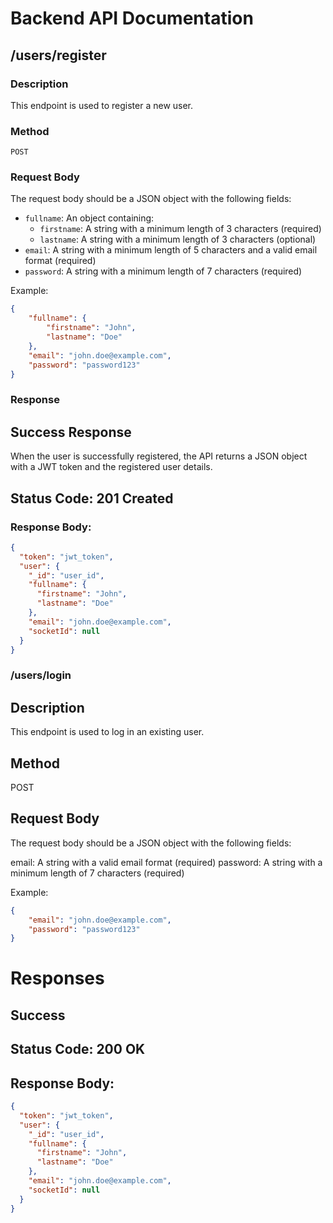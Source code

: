 # Backend API Documentation

## /users/register

### Description
This endpoint is used to register a new user.

### Method
`POST`

### Request Body
The request body should be a JSON object with the following fields:

- `fullname`: An object containing:
  - `firstname`: A string with a minimum length of 3 characters (required)
  - `lastname`: A string with a minimum length of 3 characters (optional)
- `email`: A string with a minimum length of 5 characters and a valid email format (required)
- `password`: A string with a minimum length of 7 characters (required)

Example:
```json
{
    "fullname": {
        "firstname": "John",
        "lastname": "Doe"
    },
    "email": "john.doe@example.com",
    "password": "password123"
}
```


### Response

## Success Response
When the user is successfully registered, the API returns a JSON object with a JWT token and the registered user details.

## Status Code: 201 Created

### Response Body:

```json
{
  "token": "jwt_token",
  "user": {
    "_id": "user_id",
    "fullname": {
      "firstname": "John",
      "lastname": "Doe"
    },
    "email": "john.doe@example.com",
    "socketId": null
  }
}
```

### /users/login

## Description
This endpoint is used to log in an existing user.

## Method
POST

## Request Body
The request body should be a JSON object with the following fields:

email: A string with a valid email format (required)
password: A string with a minimum length of 7 characters (required)

Example:
```json
{
    "email": "john.doe@example.com",
    "password": "password123"
}
```

# Responses

## Success
## Status Code: 200 OK

## Response Body:

```json
{
  "token": "jwt_token",
  "user": {
    "_id": "user_id",
    "fullname": {
      "firstname": "John",
      "lastname": "Doe"
    },
    "email": "john.doe@example.com",
    "socketId": null
  }
}
```

